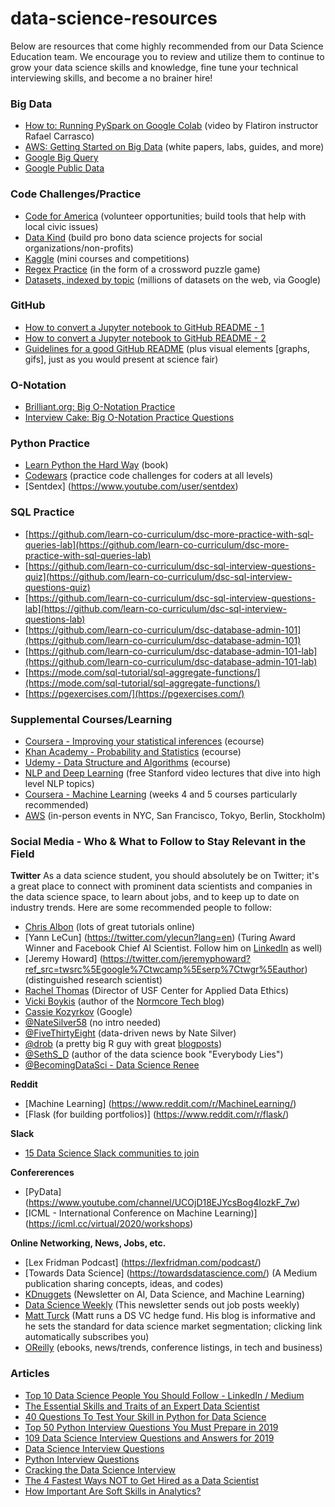 # data-science-resources

Below are resources that come highly recommended from our Data Science Education team. We encourage you to review and utilize them to continue to grow your data science skills and knowledge, fine tune your technical interviewing skills, and become a no brainer hire! 

### Big Data 

* [How to: Running PySpark on Google Colab](https://www.youtube.com/watch?v=4qhKCSpS7Sc&feature=youtu.be) (video by Flatiron instructor Rafael Carrasco)
* [AWS: Getting Started on Big Data](https://aws.amazon.com/big-data/getting-started/) (white papers, labs, guides, and more)
* [Google Big Query](https://cloud.google.com/bigquery) 
* [Google Public Data](https://www.google.com/publicdata/directory)

### Code Challenges/Practice

* [Code for America](https://brigade.codeforamerica.org/) (volunteer opportunities; build tools that help with local civic issues)
* [Data Kind](https://www.datakind.org/) (build pro bono data science projects for social organizations/non-profits)
* [Kaggle](https://www.kaggle.com/) (mini courses and competitions) 
* [Regex Practice](https://regexcrossword.com/) (in the form of a crossword puzzle game)
* [Datasets, indexed by topic](https://blog.google/products/search/discovering-millions-datasets-web/) (millions of datasets on the web, via Google)

### GitHub 

* [How to convert a Jupyter notebook to GitHub README - 1](https://github.com/jupyter/nbconvert)
* [How to convert a Jupyter notebook to GitHub README - 2](http://www.blog.pythonlibrary.org/2018/10/09/how-to-export-jupyter-notebooks-into-other-formats/)
* [Guidelines for a good GitHub README](https://github.com/sfbrigade/data-science-wg/blob/master/dswg_project_resources/Project-README-template.md) (plus visual elements [graphs, gifs], just as you would present at science fair)

### O-Notation

* [Brilliant.org: Big O-Notation Practice](https://brilliant.org/practice/big-o-notation/)
* [Interview Cake: Big O-Notation Practice Questions](https://www.interviewcake.com/big-o-notation-practice-questions)

### Python Practice

* [Learn Python the Hard Way](https://www.amazon.com/Learn-Python-Hard-Way-Introduction/dp/0321884914) (book)
* [Codewars](https://www.codewars.com/) (practice code challenges for coders at all levels)
* [Sentdex] (https://www.youtube.com/user/sentdex)

### SQL Practice

* [https://github.com/learn-co-curriculum/dsc-more-practice-with-sql-queries-lab](https://github.com/learn-co-curriculum/dsc-more-practice-with-sql-queries-lab)
* [https://github.com/learn-co-curriculum/dsc-sql-interview-questions-quiz](https://github.com/learn-co-curriculum/dsc-sql-interview-questions-quiz)
* [https://github.com/learn-co-curriculum/dsc-sql-interview-questions-lab](https://github.com/learn-co-curriculum/dsc-sql-interview-questions-lab)
* [https://github.com/learn-co-curriculum/dsc-database-admin-101](https://github.com/learn-co-curriculum/dsc-database-admin-101)
* [https://github.com/learn-co-curriculum/dsc-database-admin-101-lab](https://github.com/learn-co-curriculum/dsc-database-admin-101-lab)
* [https://mode.com/sql-tutorial/sql-aggregate-functions/](https://mode.com/sql-tutorial/sql-aggregate-functions/)
* [https://pgexercises.com/](https://pgexercises.com/)

### Supplemental Courses/Learning

* [Coursera - Improving your statistical inferences](https://www.coursera.org/learn/statistical-inferences) (ecourse)
* [Khan Academy - Probability and Statistics](https://www.khanacademy.org/math/statistics-probability) (ecourse)
* [Udemy - Data Structure and Algorithms](https://www.udemy.com/coding-interview-bootcamp-algorithms-and-data-structure/learn/v4/) (ecourse)
* [NLP and Deep Learning](https://www.youtube.com/playlist?list=PLoROMvodv4rOhcuXMZkNm7j3fVwBBY42z) (free Stanford video lectures that dive into high level NLP topics)
* [Coursera - Machine Learning](https://www.coursera.org/learn/machine-learning) (weeks 4 and 5 courses particularly recommended)
* [AWS](https://aws.amazon.com/start-ups/loft/) (in-person events in NYC, San Francisco, Tokyo, Berlin, Stockholm)

### Social Media - Who & What to Follow to Stay Relevant in the Field

**Twitter**
As a data science student, you should absolutely be on Twitter; it's a great place to connect with prominent data scientists and companies in the data science space, to learn about jobs, and to keep up to date on industry trends. Here are some recommended people to follow:

* [Chris Albon](https://twitter.com/chrisalbon) (lots of great tutorials online)
* [Yann LeCun] (https://twitter.com/ylecun?lang=en) (Turing Award Winner and Facebook Chief AI Scientist. Follow him on [LinkedIn](https://www.linkedin.com/in/yann-lecun-0b999/) as well)
* [Jeremy Howard] (https://twitter.com/jeremyphoward?ref_src=twsrc%5Egoogle%7Ctwcamp%5Eserp%7Ctwgr%5Eauthor) (distinguished research scientist)
* [Rachel Thomas](https://twitter.com/math_rachel?ref_src=twsrc%5Egoogle%7Ctwcamp%5Eserp%7Ctwgr%5Eauthor) (Director of USF Center for Applied Data Ethics)
* [Vicki Boykis](https://twitter.com/vboykis) (author of the [Normcore Tech blog](https://vicki.substack.com/about?utm_source=menu-dropdown))
* [Cassie Kozyrkov](https://twitter.com/quaesita) (Google)
* [@NateSilver58](https://twitter.com/natesilver538?lang=en) (no intro needed) 
* [@FiveThirtyEight](https://twitter.com/FiveThirtyEight?ref_src=twsrc%5Egoogle%7Ctwcamp%5Eserp%7Ctwgr%5Eauthor) (data-driven     news by Nate Silver)
* [@drob](https://twitter.com/drob?lang=en) (a pretty big R guy with great [blogposts](http://varianceexplained.org/))
* [@SethS_D](https://twitter.com/seths_d?lang=en) (author of the data science book "Everybody Lies")  
* [@BecomingDataSci - Data Science Renee](https://twitter.com/BecomingDataSci)

**Reddit**
* [Machine Learning] (https://www.reddit.com/r/MachineLearning/)
* [Flask (for building portfolios)] (https://www.reddit.com/r/flask/)

**Slack**
* [15 Data Science Slack communities to join](https://towardsdatascience.com/15-data-science-slack-communities-to-join-8fac301bd6ce)

**Confererences**
* [PyData] (https://www.youtube.com/channel/UCOjD18EJYcsBog4IozkF_7w)
* [ICML - International Conference on Machine Learning)] (https://icml.cc/virtual/2020/workshops)

**Online Networking, News, Jobs, etc.**
* [Lex Fridman Podcast] (https://lexfridman.com/podcast/)
* [Towards Data Science] (https://towardsdatascience.com/) (A Medium publication sharing concepts, ideas, and codes)
* [KDnuggets](https://www.kdnuggets.com/jobs/index.html) (Newsletter on AI, Data Science, and Machine Learning) 
* [Data Science Weekly](https://www.datascienceweekly.org/) (This newsletter sends out job posts weekly)
* [Matt Turck](https://mattturck.com/?subscribe=success#blog_subscription-4) (Matt runs a DS VC hedge fund. His blog is informative and he sets the standard for data science market segmentation; clicking link automatically subscribes you)
* [OReilly](http://oreilly.com/) (ebooks, news/trends, conference listings, in tech and business)

### Articles

* [Top 10 Data Science People You Should Follow  - LinkedIn / Medium](https://towardsdatascience.com/top-10-data-science-leaders-you-should-follow-4eeedc4db021)
* [The Essential Skills and Traits of an Expert Data Scientist](https://www.cio.com/article/3263790/data-science/the-essential-skills-and-traits-of-an-expert-data-scientist.html) 
* [40 Questions To Test Your Skill in Python for Data Science](https://www.analyticsvidhya.com/blog/2017/05/questions-python-for-data-science/)
* [Top 50 Python Interview Questions You Must Prepare in 2019](https://www.edureka.co/blog/interview-questions/python-interview-questions/) 
* [109 Data Science Interview Questions and Answers for 2019](https://www.springboard.com/blog/data-science-interview-questions/) 
* [Data Science Interview Questions](https://www.kdnuggets.com/2016/02/21-data-science-interview-questions-answers.html)  
* [Python Interview Questions](https://www.quora.com/What-are-good-Python-interview-questions)  
* [Cracking the Data Science Interview](https://medium.com/cracking-the-data-science-interview/16-useful-advices-for-aspiring-data-scientists-804ce5611939)
* [The 4 Fastest Ways NOT to Get Hired as a Data Scientist](https://www.kdnuggets.com/2019/12/4-ways-not-hired-data-scientist.html?utm_source=Iterable&utm_medium=email&utm_campaign=dataquest_newsletter_64)
* [How Important Are Soft Skills in Analytics?](https://www.scmagazine.com/home/advertise/how-important-are-soft-skills-in-analytics/)  
